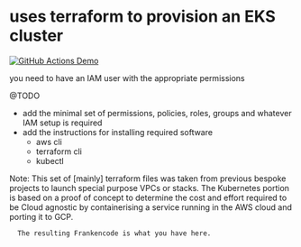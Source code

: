 # uses terraform to provision an EKS cluster

[![GitHub Actions Demo](https://github.com/morganism/aws-eks/actions/workflows/github-actions-demo.yml/badge.svg)](https://github.com/morganism/aws-eks/actions/workflows/github-actions-demo.yml)

you need to have an IAM user with the appropriate permissions

@TODO 
 - add the minimal set of permissions, policies, roles, groups and whatever IAM setup is required
 - add the instructions for installing required software
   - aws cli
   - terraform cli
   - kubectl

Note: This set of [mainly] terraform files was taken from previous bespoke projects to 
      launch special purpose VPCs or stacks. The Kubernetes portion is based on a proof of concept
      to determine the cost and effort required to be Cloud agnostic by containerising 
      a service running in the AWS cloud and porting it to GCP. 

      The resulting Frankencode is what you have here. 
